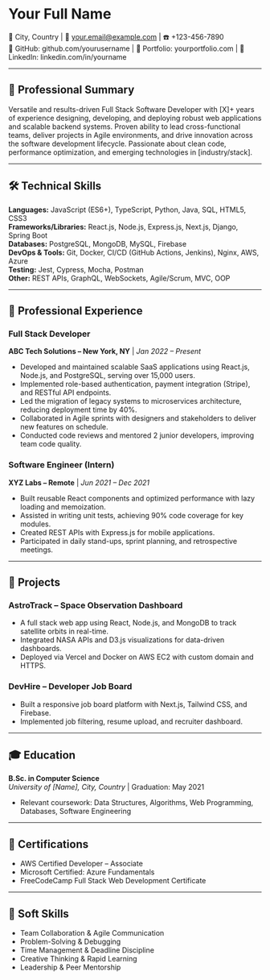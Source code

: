 # Your Full Name

📍 City, Country | 📧 your.email@example.com | ☎️ +123-456-7890  
🔗 GitHub: github.com/yourusername | 🔗 Portfolio: yourportfolio.com | 🔗 LinkedIn: linkedin.com/in/yourname

---

## 🧠 Professional Summary

Versatile and results-driven Full Stack Software Developer with [X]+ years of experience designing, developing, and deploying robust web applications and scalable backend systems. Proven ability to lead cross-functional teams, deliver projects in Agile environments, and drive innovation across the software development lifecycle. Passionate about clean code, performance optimization, and emerging technologies in [industry/stack].

---

## 🛠️ Technical Skills

**Languages:** JavaScript (ES6+), TypeScript, Python, Java, SQL, HTML5, CSS3  
**Frameworks/Libraries:** React.js, Node.js, Express.js, Next.js, Django, Spring Boot  
**Databases:** PostgreSQL, MongoDB, MySQL, Firebase  
**DevOps & Tools:** Git, Docker, CI/CD (GitHub Actions, Jenkins), Nginx, AWS, Azure  
**Testing:** Jest, Cypress, Mocha, Postman  
**Other:** REST APIs, GraphQL, WebSockets, Agile/Scrum, MVC, OOP

---

## 💼 Professional Experience

### Full Stack Developer

**ABC Tech Solutions – New York, NY** | _Jan 2022 – Present_

- Developed and maintained scalable SaaS applications using React.js, Node.js, and PostgreSQL, serving over 15,000 users.
- Implemented role-based authentication, payment integration (Stripe), and RESTful API endpoints.
- Led the migration of legacy systems to microservices architecture, reducing deployment time by 40%.
- Collaborated in Agile sprints with designers and stakeholders to deliver new features on schedule.
- Conducted code reviews and mentored 2 junior developers, improving team code quality.

### Software Engineer (Intern)

**XYZ Labs – Remote** | _Jun 2021 – Dec 2021_

- Built reusable React components and optimized performance with lazy loading and memoization.
- Assisted in writing unit tests, achieving 90% code coverage for key modules.
- Created REST APIs with Express.js for mobile applications.
- Participated in daily stand-ups, sprint planning, and retrospective meetings.

---

## 🧪 Projects

### AstroTrack – Space Observation Dashboard

- A full stack web app using React, Node.js, and MongoDB to track satellite orbits in real-time.
- Integrated NASA APIs and D3.js visualizations for data-driven dashboards.
- Deployed via Vercel and Docker on AWS EC2 with custom domain and HTTPS.

### DevHire – Developer Job Board

- Built a responsive job board platform with Next.js, Tailwind CSS, and Firebase.
- Implemented job filtering, resume upload, and recruiter dashboard.

---

## 🎓 Education

**B.Sc. in Computer Science**  
_University of [Name], City, Country_ | Graduation: May 2021

- Relevant coursework: Data Structures, Algorithms, Web Programming, Databases, Software Engineering

---

## 🧩 Certifications

- AWS Certified Developer – Associate
- Microsoft Certified: Azure Fundamentals
- FreeCodeCamp Full Stack Web Development Certificate

---

## 💬 Soft Skills

- Team Collaboration & Agile Communication
- Problem-Solving & Debugging
- Time Management & Deadline Discipline
- Creative Thinking & Rapid Learning
- Leadership & Peer Mentorship
